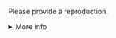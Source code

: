 Please provide a reproduction.

<details>
<summary>More info</summary>

### Why do I need to provide a reproduction?

This project is maintained by a very small team, and we simply don't have the bandwidth to investigate issues that we can't easily replicate. Reproductions enable us to fix issues faster and more efficiently. If you care about getting your issue resolved, providing a reproduction is the best way to do that.

### I've provided a reproduction - what happens now?

Once a reproduction is provided, we'll remove the `needs reproduction` label and review the issue to determine how to resolve it. If we can confirm it's a bug, we'll label it as such and prioritize it based on its severity.

If `needs reproduction` labeled issues don't receive any activity (e.g., a comment with a reproduction link), they'll be closed. Feel free to comment with a reproduction at any time and the issue will be reopened.

### How can I create a reproduction?

You can use [this template](https://bits-ui.com/repro) to create a minimal reproduction. You can also link to a GitHub repository with the reproduction.

Please ensure that the reproduction is as **minimal** as possible. If there is a ton of custom logic in your reproduction, it is difficult to determine if the issue is with your code or with the library. The more minimal the reproduction, the more likely it is that we'll be able to assist.

You might also find these other articles interesting and/or helpful:

- [The Importance of Reproductions](https://antfu.me/posts/why-reproductions-are-required)
- [How to Generate a Minimal, Complete, and Verifiable Example](https://stackoverflow.com/help/mcve)

</details>
